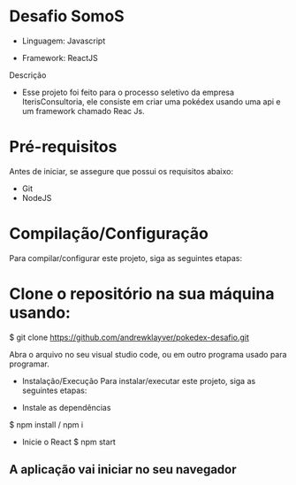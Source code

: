 
# Desafio SomoS
- Linguagem: Javascript

- Framework: ReactJS

Descrição
- Esse projeto foi feito para o processo seletivo da empresa IterisConsultoria, ele consiste em criar uma pokédex usando uma api e um framework chamado Reac Js.

# Pré-requisitos
 Antes de iniciar, se assegure que possui os requisitos abaixo:

- Git
- NodeJS

# Compilação/Configuração
Para compilar/configurar este projeto, siga as seguintes etapas:

# Clone o repositório na sua máquina usando: 
$ git clone https://github.com/andrewklayver/pokedex-desafio.git


Abra o arquivo no seu visual studio code, ou em outro programa usado para programar.

- Instalação/Execução
Para instalar/executar este projeto, siga as seguintes etapas:

- Instale as dependências

$ npm install / npm i

- Inicie o React
$ npm start

## A aplicação vai iniciar no seu navegador

